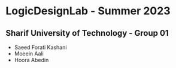 # LogicDesignLab - Summer 2023 
## Sharif University of Technology - Group 01
- Saeed Forati Kashani 
- Moeein Aali
- Hoora Abedin
